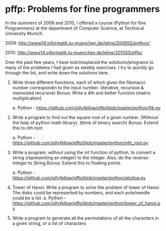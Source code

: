 pffp: Problems for fine programmers
===================================

In the summers of 2009 and 2010, I offered a course (Python for fine Programmers) at the department of Computer Science, at Technical University Munich.

 2009: http://www14.informatik.tu-muenchen.de/lehre/2009SS/python/

 2010: http://www14.informatik.tu-muenchen.de/lehre/2010SS/pffp/

Over the past few years, I have lost/misplaced the solutions/programs to many of the problems I had given as weekly exercises. I try to quickly go through the list, and write down the solutions here.

1. Write three different functions, each of which gives the fibonacci number
   correspondin to the input number. (iterative, recursive & memoized
   recursive)
   Bonus: Write a 4th and better function (matrix multiplication)

   a. Python - https://github.com/sillyfellow/pffp/blob/master/python/fib.py

2. Write a program to find out the square root of a given number. (Without the
   help of python math library). (think of binary search)
   Bonus: Extend this to nth root.

   a. Python - https://github.com/sillyfellow/pffp/blob/master/python/nth_root.py

3. Write a program, without using the int function of python, to convert a
   string (representing an integer) to the integer.
   Also, do the reverse: Integer to String
   Bonus: Extend this to floating points

   a. Python - https://github.com/sillyfellow/pffp/blob/master/python/atoitoa.py

4. Tower of Hanoi: Write a program to solve the problem of tower of Hanoi. The
   disks could be represented by numbers, and each pole/needle could be a list.
   a. Python - https://github.com/sillyfellow/pffp/blob/master/python/tower_of_hanoi.py

5. Write a program to generate all the permutations of all the characters in a given string,
   or a list of characters

